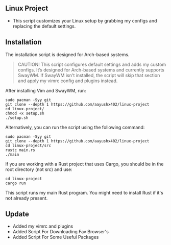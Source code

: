 ## Linux Project
- This script customizes your Linux setup by grabbing my configs and replacing the default settings.

## Installation

The installation script is designed for Arch-based systems.

> CAUTION!
> This script configures default settings and adds my custom configs. It’s designed for Arch-based systems and currently supports SwayWM. If SwayWM isn't installed, the script will skip that section and apply my vimrc config and plugins instead.

After installing Vim and SwayWM, run:

```shell
sudo pacman -Syy git
git clone --depth 1 https://github.com/aayushx402/linux-project
cd linux-project/
chmod +x setup.sh
./setup.sh
```

Alternatively, you can run the script using the following command:

```shell
sudo pacman -Syy git
git clone --depth 1 https://github.com/aayushx402/linux-project
cd linux-project/src
rustc main.rs
./main
```
If you are working with a Rust project that uses Cargo, you should be in the root directory (not src) and use:

```shell
cd linux-project
cargo run
```

This script runs my main Rust program. You might need to install Rust if it's not already present.


## Update
- Added my vimrc and plugins
- Added Script For Downloading Fav Browser's
- Added Script For Some Useful Packages 
